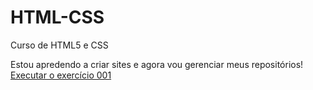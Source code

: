 # HTML-CSS
 Curso de HTML5 e CSS 

 Estou apredendo a criar sites e agora vou gerenciar meus repositórios!
 <a href="https://pablo-sil.github.io/HTML-CSS/Exerc%C3%ADcios/Desafio010/site.html">Executar o exercício 001 </a>
